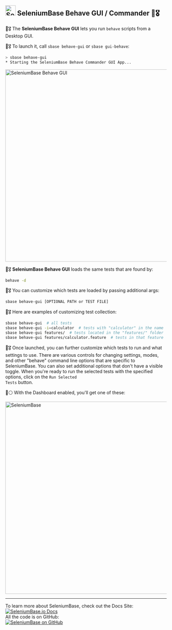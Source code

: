 <!-- SeleniumBase Docs -->

## [<img src="https://seleniumbase.github.io/img/logo6.png" title="SeleniumBase" width="32">](https://github.com/seleniumbase/SeleniumBase/) SeleniumBase Behave GUI / Commander 🐝🎖️

🐝🎖️ The <b translate="no">SeleniumBase Behave GUI</b> lets you run <code translate="no">behave</code> scripts from a Desktop GUI.<br>

🐝🎖️ To launch it, call ``sbase behave-gui`` or ``sbase gui-behave``:

```bash
> sbase behave-gui
* Starting the SeleniumBase Behave Commander GUI App...
```

<img src="https://seleniumbase.github.io/cdn/img/sbase_behave_gui_wide_5.png" title="SeleniumBase Behave GUI" width="600">

🐝🎖️ <b translate="no">SeleniumBase Behave GUI</b> loads the same tests that are found by:

```bash
behave -d
```

🐝🎖️ You can customize which tests are loaded by passing additional args:

```bash
sbase behave-gui [OPTIONAL PATH or TEST FILE]
```

🐝🎖️ Here are examples of customizing test collection:

```bash
sbase behave-gui  # all tests
sbase behave-gui -i=calculator  # tests with "calculator" in the name
sbase behave-gui features/  # tests located in the "features/" folder
sbase behave-gui features/calculator.feature  # tests in that feature
```

🐝🎖️ Once launched, you can further customize which tests to run and what settings to use. There are various controls for changing settings, modes, and other "behave" command line options that are specific to SeleniumBase. You can also set additional options that don't have a visible toggle. When you're ready to run the selected tests with the specified options, click on the <code translate="no">Run Selected Tests</code> button.

🐝⚪ With the Dashboard enabled, you'll get one of these:

<img src="https://seleniumbase.github.io/cdn/img/sb_behave_dashboard.png" title="SeleniumBase" width="600">

--------

<div>To learn more about SeleniumBase, check out the Docs Site:</div>
<a href="https://seleniumbase.io">
<img src="https://img.shields.io/badge/docs-%20%20SeleniumBase.io-11BBDD.svg" alt="SeleniumBase.io Docs" /></a>

<div>All the code is on GitHub:</div>
<a href="https://github.com/seleniumbase/SeleniumBase">
<img src="https://img.shields.io/badge/✅%20💛%20View%20Code-on%20GitHub%20🌎%20🚀-02A79E.svg" alt="SeleniumBase on GitHub" /></a>

